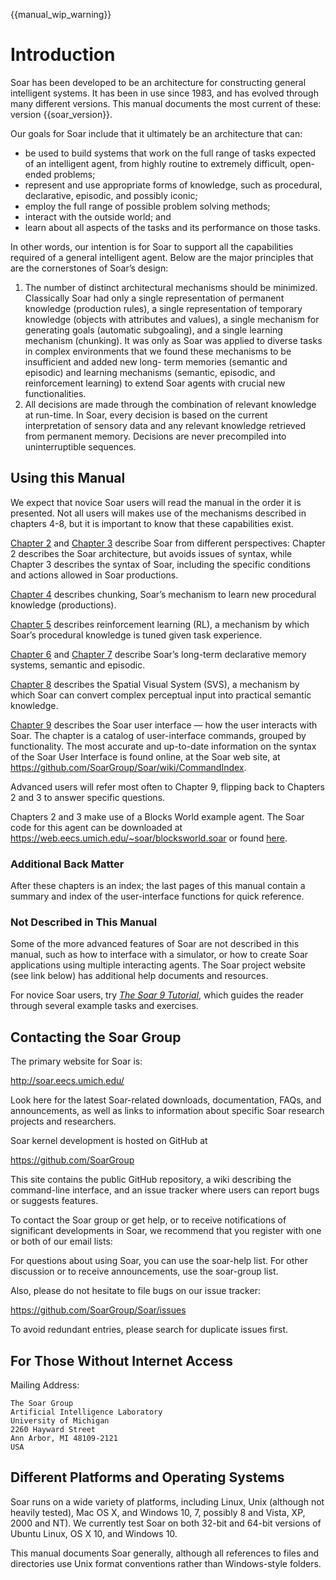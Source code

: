 {{manual_wip_warning}}

# Introduction

Soar has been developed to be an architecture for constructing general intelligent systems.
It has been in use since 1983, and has evolved through many different versions. This manual
documents the most current of these: version {{soar_version}}.

Our goals for Soar include that it ultimately be an architecture that can:

- be used to build systems that work on the full range of tasks expected of an
intelligent agent, from highly routine to extremely difficult, open-ended problems;
- represent and use appropriate forms of knowledge, such as procedural, declarative,
episodic, and possibly iconic;
- employ the full range of possible problem solving methods;
- interact with the outside world; and
- learn about all aspects of the tasks and its performance on those tasks.

In other words, our intention is for Soar to support all the capabilities required of a general
intelligent agent. Below are the major principles that are the cornerstones of Soar’s design:

1. The number of distinct architectural mechanisms should be minimized. Classically
   Soar had only a single representation of permanent knowledge (production rules), a
   single representation of temporary knowledge (objects with attributes and values), a
   single mechanism for generating goals (automatic subgoaling), and a single learning
   mechanism (chunking). It was only as Soar was applied to diverse tasks in complex
   environments that we found these mechanisms to be insufficient and added new long-
   term memories (semantic and episodic) and learning mechanisms (semantic, episodic,
   and reinforcement learning) to extend Soar agents with crucial new functionalities.
2. All decisions are made through the combination of relevant knowledge at run-time.
   In Soar, every decision is based on the current interpretation of sensory data and any
   relevant knowledge retrieved from permanent memory. Decisions are never precompiled
   into uninterruptible sequences.


## Using this Manual

We expect that novice Soar users will read the manual in the order it is presented. Not
all users will makes use of the mechanisms described in chapters 4-8, but it is important to
know that these capabilities exist.

[Chapter 2](./02_TheSoarArchitecture.md#the-soar-architecture) and [Chapter
3](./03_SyntaxOfSoarPrograms.md#the-syntax-of-soar-programs) describe Soar from
different perspectives: Chapter 2 describes the Soar architecture, but avoids
issues of syntax, while Chapter 3 describes the syntax of Soar, including the
specific conditions and actions allowed in Soar productions.

[Chapter 4](./04_ProceduralKnowledgeLearning.md#procedural-knowledge-learning)
describes chunking, Soar’s mechanism to learn new procedural knowledge
(productions).

[Chapter 5](./05_ReinforcementLearning.md#reinforcement-learning) describes
reinforcement learning (RL), a mechanism by which Soar’s procedural knowledge is
tuned given task experience.

[Chapter 6](./06_SemanticMemory.md#semantic-memory) and [Chapter
7](./07_EpisodicMemory.md#episodic-memory) describe Soar’s long-term declarative
memory systems, semantic and episodic.

[Chapter 8](./08_SpatialVisualSystem.md#spatial-visual-system) describes the
Spatial Visual System (SVS), a mechanism by which Soar can convert complex
perceptual input into practical semantic knowledge.

[Chapter 9](./09_SoarUserInterface.md#the-soar-user-interface) describes the
Soar user interface — how the user interacts with Soar. The chapter is a catalog
of user-interface commands, grouped by functionality. The most accurate and
up-to-date information on the syntax of the Soar User Interface is found online,
at the Soar web site, at <https://github.com/SoarGroup/Soar/wiki/CommandIndex>.

Advanced users will refer most often to Chapter 9, flipping back to Chapters 2 and 3 to
answer specific questions.

Chapters 2 and 3 make use of a Blocks World example agent. The Soar code for
this agent can be downloaded at
<https://web.eecs.umich.edu/~soar/blocksworld.soar> or found
[here](blocksworld.md).

### Additional Back Matter

After these chapters is an index; the last pages of this manual contain a
summary and index of the user-interface functions for quick reference.

### Not Described in This Manual

Some of the more advanced features of Soar are not described in this manual,
such as how to interface with a simulator, or how to create Soar applications
using multiple interacting agents. The Soar project website (see link below)
has additional help documents and resources.

For novice Soar users, try [*The Soar 9 Tutorial*](../tutorials/soar_tutorial/index.md),
which guides the reader through several example tasks and exercises.

## Contacting the Soar Group

The primary website for Soar is:

<http://soar.eecs.umich.edu/>

Look here for the latest Soar-related downloads, documentation, FAQs, and announcements,
as well as links to information about specific Soar research projects and researchers.

Soar kernel development is hosted on GitHub at

<https://github.com/SoarGroup>

This site contains the public GitHub repository, a wiki describing the command-line interface,
and an issue tracker where users can report bugs or suggests features.

To contact the Soar group or get help, or to receive notifications of significant developments
in Soar, we recommend that you register with one or both of our email lists:

For questions about using Soar, you can use the soar-help list. For other discussion or to
receive announcements, use the soar-group list.

Also, please do not hesitate to file bugs on our issue tracker:

<https://github.com/SoarGroup/Soar/issues>

To avoid redundant entries, please search for duplicate issues first.

## For Those Without Internet Access

Mailing Address:

```
The Soar Group
Artificial Intelligence Laboratory
University of Michigan
2260 Hayward Street
Ann Arbor, MI 48109-2121
USA
```

## Different Platforms and Operating Systems

Soar runs on a wide variety of platforms, including Linux, Unix (although not heavily tested),
Mac OS X, and Windows 10, 7, possibly 8 and Vista, XP, 2000 and NT). We currently test
Soar on both 32-bit and 64-bit versions of Ubuntu Linux, OS X 10, and Windows 10.

This manual documents Soar generally, although all references to files and directories use
Unix format conventions rather than Windows-style folders.

